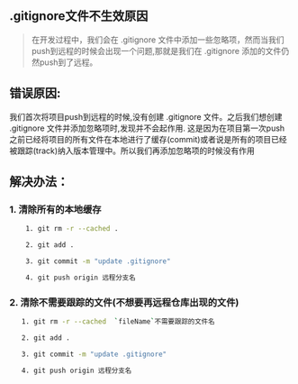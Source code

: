 ## .gitignore文件不生效原因
> 在开发过程中，我们会在 .gitignore 文件中添加一些忽略项，然而当我们push到远程的时候会出现一个问题,那就是我们在 .gitignore 添加的文件仍然push到了远程。

**错误原因**:
-----
我们首次将项目push到远程的时候,没有创建 .gitignore 文件。之后我们想创建 .gitignore 文件并添加忽略项时,发现并不会起作用. 这是因为在项目第一次push 之前已经将项目的所有文件在本地进行了缓存(commit)或者说是所有的项目已经被跟踪(track)纳入版本管理中。所以我们再添加忽略项的时候没有作用

**解决办法：**
----
### 1. 清除所有的本地缓存
```bash
    1. git rm -r --cached .

    2. git add .

    3. git commit -m "update .gitignore"

    4. git push origin 远程分支名
```

### 2. 清除不需要跟踪的文件(不想要再远程仓库出现的文件)
```bash
   1. git rm -r --cached  `fileName`不需要跟踪的文件名

   2. git add .

   3. git commit -m "update .gitignore"

   4. git push origin 远程分支名
```
